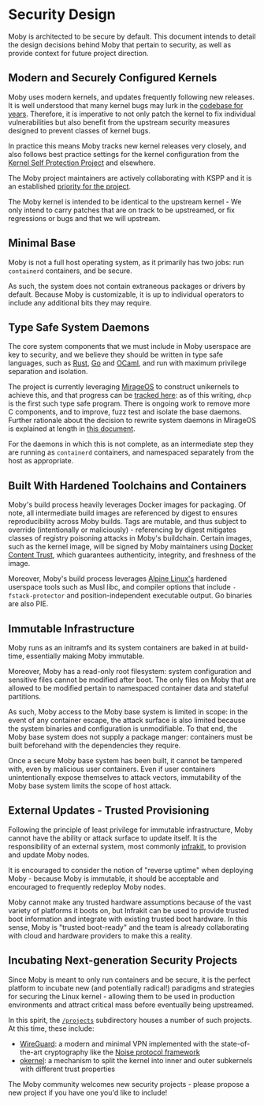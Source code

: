 # Security Design

Moby is architected to be secure by default. This document intends to detail the design decisions behind Moby that
pertain to security, as well as provide context for future project direction.


## Modern and Securely Configured Kernels

Moby uses modern kernels, and updates frequently following new releases. It is well understood that many kernel bugs
may lurk in the [codebase for years](https://lwn.net/Articles/410606/). Therefore, it is imperative to not only patch
the kernel to fix individual vulnerabilities but also benefit from the upstream security measures designed to prevent
classes of kernel bugs.

In practice this means Moby tracks new kernel releases very closely, and also follows best practice settings for the
kernel configuration from the [Kernel Self Protection Project](https://kernsec.org/wiki/index.php/Kernel_Self_Protection_Project)
and elsewhere.

The Moby project maintainers are actively collaborating with KSPP and it is an established [priority for the project](../projects/kspp/roadmap.md).

The Moby kernel is intended to be identical to the upstream kernel - We only intend to carry patches that are on track
to be upstreamed, or fix regressions or bugs and that we will upstream.


## Minimal Base

Moby is not a full host operating system, as it primarily has two jobs: run `containerd` containers, and be secure.

As such, the system does not contain extraneous packages or drivers by default. Because Moby is customizable, it is up to
individual operators to include any additional bits they may require.


## Type Safe System Daemons

The core system components that we must include in Moby userspace are key to security, and we believe
they should be written in type safe languages, such as [Rust](https://www.rust-lang.org/en-US/), [Go](https://golang.org/)
and [OCaml](http://www.ocaml.org/), and run with maximum privilege separation and isolation.

The project is currently leveraging [MirageOS](https://mirage.io/) to construct unikernels to achieve this, and that progress can be
[tracked here](../projects/miragesdk/roadmap.md): as of this writing, `dhcp` is the first such type safe program.
There is ongoing work to remove more C components, and to improve, fuzz test and isolate the base daemons.
Further rationale about the decision to rewrite system daemons in MirageOS is explained at length in [this document](../projects/miragesdk/README.md).

For the daemons in which this is not complete, as an intermediate step they are running as `containerd` containers,
and namespaced separately from the host as appropriate.


## Built With Hardened Toolchains and Containers

Moby's build process heavily leverages Docker images for packaging. Of note, all intermediate build images
are referenced by digest to ensures reproducibility across Moby builds. Tags are mutable, and thus subject to override
(intentionally or maliciously) - referencing by digest mitigates classes of registry poisoning attacks in Moby's buildchain.
Certain images, such as the kernel image, will be signed by Moby maintainers using [Docker Content Trust](https://docs.docker.com/engine/security/trust/content_trust/),
which guarantees authenticity, integrity, and freshness of the image.

Moreover, Moby's build process leverages [Alpine Linux's](https://alpinelinux.org/) hardened userspace tools such as
Musl libc, and compiler options that include `-fstack-protector` and position-independent executable output. Go binaries
are also PIE.


## Immutable Infrastructure

Moby runs as an initramfs and its system containers are baked in at build-time, essentially making Moby immutable.

Moreover, Moby has a read-only root filesystem: system configuration and sensitive files cannot be modified after boot.
The only files on Moby that are allowed to be modified pertain to namespaced container data and stateful partitions.

As such, Moby access to the Moby base system is limited in scope: in the event of any container escape, the attack surface
is also limited because the system binaries and configuration is unmodifiable. To that end, the Moby base system does not
supply a package manger: containers must be built beforehand with the dependencies they require.

Once a secure Moby base system has been built, it cannot be tampered with, even by malicious user containers. Even if user
containers unintentionally expose themselves to attack vectors, immutability of the Moby base system limits the scope of
host attack.


## External Updates - Trusted Provisioning

Following the principle of least privilege for immutable infrastructure, Moby cannot have the ability or attack surface 
to update itself. It is the responsibility of an external system, most commonly [infrakit](https://github.com/docker/infrakit), to provision
and update Moby nodes.

It is encouraged to consider the notion of "reverse uptime" when deploying Moby - because Moby is immutable, it should be
acceptable and encouraged to frequently redeploy Moby nodes.

Moby cannot make any trusted hardware assumptions because of the vast variety of platforms it boots on, but Infrakit
can be used to provide trusted boot information and integrate with existing trusted boot hardware. In this sense, Moby is
"trusted boot-ready" and the team is already collaborating with cloud and hardware providers to make this a reality.


## Incubating Next-generation Security Projects

Since Moby is meant to only run containers and be secure, it is the perfect platform to incubate new (and potentially radical!)
paradigms and strategies for securing the Linux kernel - allowing them to be used in production environments and attract
critical mass before eventually being upstreamed.

In this spirit, the [`/projects`](../projects) subdirectory houses a number of such projects. At this time, these include:
- [WireGuard](../projects/wireguard/roadmap.md): a modern and minimal VPN implemented with the state-of-the-art cryptography
like the [Noise protocol framework](http://www.noiseprotocol.org/)
- [okernel](../projects/okernel/roadmap.md): a mechanism to split the kernel into inner and outer subkernels with different trust properties

The Moby community welcomes new security projects - please propose a new project if you have one you'd like to include!
